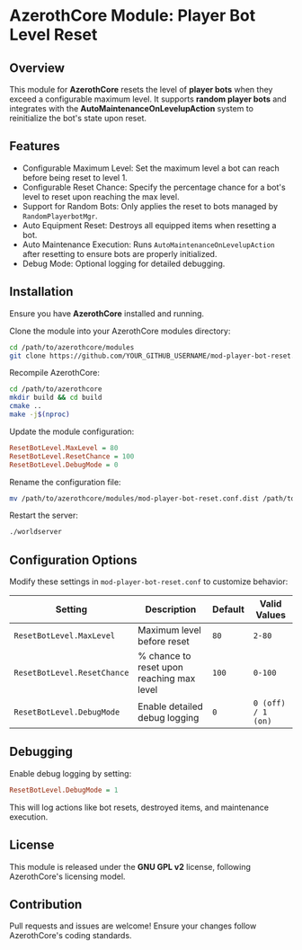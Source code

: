 # AzerothCore Module: Player Bot Level Reset

## Overview

This module for **AzerothCore** resets the level of **player bots** when they exceed a configurable maximum level. It supports **random player bots** and integrates with the **AutoMaintenanceOnLevelupAction** system to reinitialize the bot's state upon reset.

## Features

- Configurable Maximum Level: Set the maximum level a bot can reach before being reset to level 1.
- Configurable Reset Chance: Specify the percentage chance for a bot's level to reset upon reaching the max level.
- Support for Random Bots: Only applies the reset to bots managed by `RandomPlayerbotMgr`.
- Auto Equipment Reset: Destroys all equipped items when resetting a bot.
- Auto Maintenance Execution: Runs `AutoMaintenanceOnLevelupAction` after resetting to ensure bots are properly initialized.
- Debug Mode: Optional logging for detailed debugging.

## Installation

Ensure you have **AzerothCore** installed and running.

Clone the module into your AzerothCore modules directory:
```sh
cd /path/to/azerothcore/modules
git clone https://github.com/YOUR_GITHUB_USERNAME/mod-player-bot-reset.git
```

Recompile AzerothCore:
```sh
cd /path/to/azerothcore
mkdir build && cd build
cmake ..
make -j$(nproc)
```

Update the module configuration:
```ini
ResetBotLevel.MaxLevel = 80
ResetBotLevel.ResetChance = 100
ResetBotLevel.DebugMode = 0
```

Rename the configuration file:
```sh
mv /path/to/azerothcore/modules/mod-player-bot-reset.conf.dist /path/to/azerothcore/modules/mod-player-bot-reset.conf
```

Restart the server:
```sh
./worldserver
```

## Configuration Options

Modify these settings in `mod-player-bot-reset.conf` to customize behavior:

| Setting                     | Description                               | Default | Valid Values       |
| --------------------------- | ----------------------------------------- | ------- | ------------------ |
| `ResetBotLevel.MaxLevel`    | Maximum level before reset                | `80`    | `2-80`             |
| `ResetBotLevel.ResetChance` | % chance to reset upon reaching max level | `100`   | `0-100`            |
| `ResetBotLevel.DebugMode`   | Enable detailed debug logging             | `0`     | `0 (off) / 1 (on)` |

## Debugging

Enable debug logging by setting:

```ini
ResetBotLevel.DebugMode = 1
```

This will log actions like bot resets, destroyed items, and maintenance execution.

## License

This module is released under the **GNU GPL v2** license, following AzerothCore's licensing model.

## Contribution

Pull requests and issues are welcome! Ensure your changes follow AzerothCore's coding standards.
